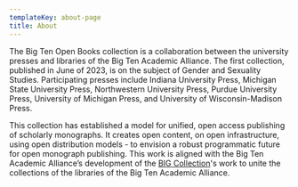 ```yaml
---
templateKey: about-page
title: About
---
```


The Big Ten Open Books collection is a collaboration between the university presses and libraries of the Big Ten Academic Alliance. The first collection, published in June of 2023, is on the subject of Gender and Sexuality Studies. Participating presses include Indiana University Press, Michigan State University Press, Northwestern University Press, Purdue University Press, University of Michigan Press, and University of Wisconsin-Madison Press.

This collection has established a model for unified, open access publishing of scholarly monographs. It creates open content, on open infrastructure, using open distribution models - to envision a robust programmatic future for open monograph publishing. This work is aligned with the Big Ten Academic Alliance’s development of the [BIG Collection](https://btaa.org/library/big-collection/the-big-collection-introduction)'s work to unite the collections of the libraries of the Big Ten Academic Alliance.